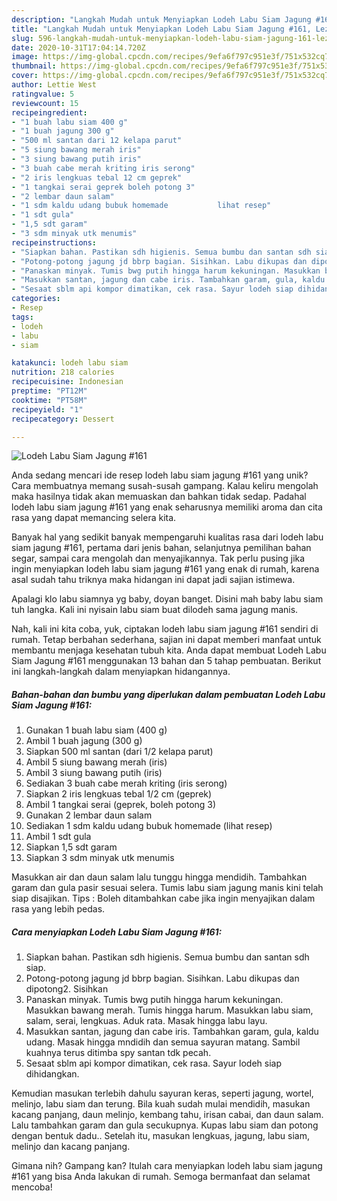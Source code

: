 ```yaml
---
description: "Langkah Mudah untuk Menyiapkan Lodeh Labu Siam Jagung #161, Lezat Sekali"
title: "Langkah Mudah untuk Menyiapkan Lodeh Labu Siam Jagung #161, Lezat Sekali"
slug: 596-langkah-mudah-untuk-menyiapkan-lodeh-labu-siam-jagung-161-lezat-sekali
date: 2020-10-31T17:04:14.720Z
image: https://img-global.cpcdn.com/recipes/9efa6f797c951e3f/751x532cq70/lodeh-labu-siam-jagung-161-foto-resep-utama.jpg
thumbnail: https://img-global.cpcdn.com/recipes/9efa6f797c951e3f/751x532cq70/lodeh-labu-siam-jagung-161-foto-resep-utama.jpg
cover: https://img-global.cpcdn.com/recipes/9efa6f797c951e3f/751x532cq70/lodeh-labu-siam-jagung-161-foto-resep-utama.jpg
author: Lettie West
ratingvalue: 5
reviewcount: 15
recipeingredient:
- "1 buah labu siam 400 g"
- "1 buah jagung 300 g"
- "500 ml santan dari 12 kelapa parut"
- "5 siung bawang merah iris"
- "3 siung bawang putih iris"
- "3 buah cabe merah kriting iris serong"
- "2 iris lengkuas tebal 12 cm geprek"
- "1 tangkai serai geprek boleh potong 3"
- "2 lembar daun salam"
- "1 sdm kaldu udang bubuk homemade           lihat resep"
- "1 sdt gula"
- "1,5 sdt garam"
- "3 sdm minyak utk menumis"
recipeinstructions:
- "Siapkan bahan. Pastikan sdh higienis. Semua bumbu dan santan sdh siap."
- "Potong-potong jagung jd bbrp bagian. Sisihkan. Labu dikupas dan dipotong2. Sisihkan"
- "Panaskan minyak. Tumis bwg putih hingga harum kekuningan. Masukkan bawang merah. Tumis hingga harum. Masukkan labu siam, salam, serai, lengkuas. Aduk rata. Masak hingga labu layu."
- "Masukkan santan, jagung dan cabe iris. Tambahkan garam, gula, kaldu udang. Masak hingga mndidih dan semua sayuran matang. Sambil kuahnya terus ditimba spy santan tdk pecah."
- "Sesaat sblm api kompor dimatikan, cek rasa. Sayur lodeh siap dihidangkan."
categories:
- Resep
tags:
- lodeh
- labu
- siam

katakunci: lodeh labu siam 
nutrition: 218 calories
recipecuisine: Indonesian
preptime: "PT12M"
cooktime: "PT58M"
recipeyield: "1"
recipecategory: Dessert

---
```



![Lodeh Labu Siam Jagung #161](https://img-global.cpcdn.com/recipes/9efa6f797c951e3f/751x532cq70/lodeh-labu-siam-jagung-161-foto-resep-utama.jpg)

Anda sedang mencari ide resep lodeh labu siam jagung #161 yang unik? Cara membuatnya memang susah-susah gampang. Kalau keliru mengolah maka hasilnya tidak akan memuaskan dan bahkan tidak sedap. Padahal lodeh labu siam jagung #161 yang enak seharusnya memiliki aroma dan cita rasa yang dapat memancing selera kita.

Banyak hal yang sedikit banyak mempengaruhi kualitas rasa dari lodeh labu siam jagung #161, pertama dari jenis bahan, selanjutnya pemilihan bahan segar, sampai cara mengolah dan menyajikannya. Tak perlu pusing jika ingin menyiapkan lodeh labu siam jagung #161 yang enak di rumah, karena asal sudah tahu triknya maka hidangan ini dapat jadi sajian istimewa.

Apalagi klo labu siamnya yg baby, doyan banget. Disini mah baby labu siam tuh langka. Kali ini nyisain labu siam buat dilodeh sama jagung manis.


Nah, kali ini kita coba, yuk, ciptakan lodeh labu siam jagung #161 sendiri di rumah. Tetap berbahan sederhana, sajian ini dapat memberi manfaat untuk membantu menjaga kesehatan tubuh kita. Anda dapat membuat Lodeh Labu Siam Jagung #161 menggunakan 13 bahan dan 5 tahap pembuatan. Berikut ini langkah-langkah dalam menyiapkan hidangannya.

<!--inarticleads1-->

##### Bahan-bahan dan bumbu yang diperlukan dalam pembuatan Lodeh Labu Siam Jagung #161:

1. Gunakan 1 buah labu siam (400 g)
1. Ambil 1 buah jagung (300 g)
1. Siapkan 500 ml santan (dari 1/2 kelapa parut)
1. Ambil 5 siung bawang merah (iris)
1. Ambil 3 siung bawang putih (iris)
1. Sediakan 3 buah cabe merah kriting (iris serong)
1. Siapkan 2 iris lengkuas tebal 1/2 cm (geprek)
1. Ambil 1 tangkai serai (geprek, boleh potong 3)
1. Gunakan 2 lembar daun salam
1. Sediakan 1 sdm kaldu udang bubuk homemade           (lihat resep)
1. Ambil 1 sdt gula
1. Siapkan 1,5 sdt garam
1. Siapkan 3 sdm minyak utk menumis


Masukkan air dan daun salam lalu tunggu hingga mendidih. Tambahkan garam dan gula pasir sesuai selera. Tumis labu siam jagung manis kini telah siap disajikan. Tips : Boleh ditambahkan cabe jika ingin menyajikan dalam rasa yang lebih pedas. 

<!--inarticleads2-->

##### Cara menyiapkan Lodeh Labu Siam Jagung #161:

1. Siapkan bahan. Pastikan sdh higienis. Semua bumbu dan santan sdh siap.
1. Potong-potong jagung jd bbrp bagian. Sisihkan. Labu dikupas dan dipotong2. Sisihkan
1. Panaskan minyak. Tumis bwg putih hingga harum kekuningan. Masukkan bawang merah. Tumis hingga harum. Masukkan labu siam, salam, serai, lengkuas. Aduk rata. Masak hingga labu layu.
1. Masukkan santan, jagung dan cabe iris. Tambahkan garam, gula, kaldu udang. Masak hingga mndidih dan semua sayuran matang. Sambil kuahnya terus ditimba spy santan tdk pecah.
1. Sesaat sblm api kompor dimatikan, cek rasa. Sayur lodeh siap dihidangkan.


Kemudian masukan terlebih dahulu sayuran keras, seperti jagung, wortel, melinjo, labu siam dan terung. Bila kuah sudah mulai mendidih, masukan kacang panjang, daun melinjo, kembang tahu, irisan cabai, dan daun salam. Lalu tambahkan garam dan gula secukupnya. Kupas labu siam dan potong dengan bentuk dadu.. Setelah itu, masukan lengkuas, jagung, labu siam, melinjo dan kacang panjang. 

Gimana nih? Gampang kan? Itulah cara menyiapkan lodeh labu siam jagung #161 yang bisa Anda lakukan di rumah. Semoga bermanfaat dan selamat mencoba!
